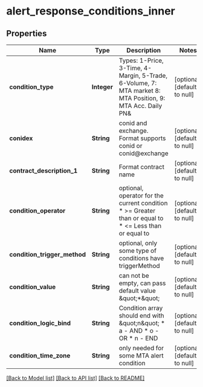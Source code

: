 # alert_response_conditions_inner
## Properties

| Name | Type | Description | Notes |
|------------ | ------------- | ------------- | -------------|
| **condition\_type** | **Integer** | Types: 1-Price, 3-Time, 4-Margin, 5-Trade, 6-Volume, 7: MTA market 8: MTA Position, 9: MTA Acc. Daily PN&amp;  | [optional] [default to null] |
| **conidex** | **String** | conid and exchange. Format supports conid or conid@exchange | [optional] [default to null] |
| **contract\_description\_1** | **String** | Format contract name | [optional] [default to null] |
| **condition\_operator** | **String** | optional, operator for the current condition   * &gt;&#x3D; Greater than or equal to   * &lt;&#x3D; Less than or equal to  | [optional] [default to null] |
| **condition\_trigger\_method** | **String** | optional, only some type of conditions have triggerMethod | [optional] [default to null] |
| **condition\_value** | **String** | can not be empty, can pass default value \&quot;*\&quot; | [optional] [default to null] |
| **condition\_logic\_bind** | **String** | Condition array should end with \&quot;n\&quot;   * a - AND   * o - OR   * n - END  | [optional] [default to null] |
| **condition\_time\_zone** | **String** | only needed for some MTA alert condition | [optional] [default to null] |

[[Back to Model list]](../README.md#documentation-for-models) [[Back to API list]](../README.md#documentation-for-api-endpoints) [[Back to README]](../README.md)

